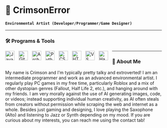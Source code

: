 # 🧬 CrimsonError

**`Environmental Artist (Developer/Programmer/Game Designer)`**

---

### 🛠️ Programs & Tools

<img align="left" alt="Java" width="30px" style="padding-right:10px;" src="https://cdn.jsdelivr.net/gh/devicons/devicon/icons/java/java-original.svg"/>
<img align="left" alt="Git" width="30px" style="padding-right:10px;" src="https://cdn.jsdelivr.net/gh/devicons/devicon/icons/git/git-original.svg" />
<img align="left" alt="Arch Linux" width="30px" style="padding-right:10px;" src="https://cdn.jsdelivr.net/gh/devicons/devicon@latest/icons/archlinux/archlinux-original.svg" />
<img align="left" alt="Python" width="30px" style="padding-right:10px;" src="https://cdn.jsdelivr.net/gh/devicons/devicon/icons/python/python-plain.svg" />
<img align="left" alt="CSS" width="30px" style="padding-right:10px;" src="https://cdn.jsdelivr.net/gh/devicons/devicon/icons/css3/css3-plain.svg" />
<img align="left" alt="HTML" width="30px" style="padding-right:10px;" src="https://cdn.jsdelivr.net/gh/devicons/devicon/icons/html5/html5-plain.svg" />
<img align="left" alt="VS Code" width="30px" style="padding-right:10px;" src="https://cdn.jsdelivr.net/gh/devicons/devicon@latest/icons/vscode/vscode-original.svg" />
<img align="left" alt="Hammer Editor" width="30px" style="padding-right:10px;" src="https://sjc1.vultrobjects.com/tf2maps-forum-attachments/data/attachments/65/65644-f04b905727ee1923dba3bdcfa3cc1d3d.jpg" />

---

### 🦈 About Me

My name is Crimson and I'm typically pretty talky and extroverted! I am an intermediate programmer and work as an advanced environmental artist. I regularly play PC games in my free time, particularly Roblox and a mix of other dystopian genres (Fallout, Half Life 2, etc.), and hanging around with my friends. I am very morally against the use of AI generating images, code, or videos; instead supporting individual human creativity, as AI often steals from creators without permission while scraping the web and internet as a whole. Besides just gaming and designing, I love playing the Saxophone (Alto) and listening to Jazz or Synth depending on my mood. If you are curious about my interests, you can reach me using the contact tab!

[website]: https://crimsonerror.com
[youtube]: https://youtube.com/crimsontheory2
